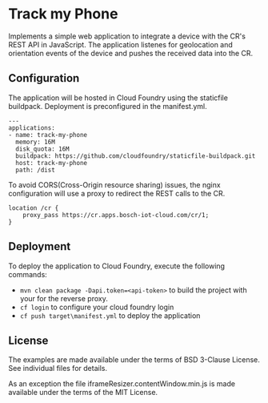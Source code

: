 # Track my Phone

Implements a simple web application to integrate a device with the CR's REST API in JavaScript.
The application listenes for geolocation and orientation events of the device and pushes the received data into the CR.

## Configuration

The application will be hosted in Cloud Foundry using the staticfile buildpack. Deployment is preconfigured in the manifest.yml.

```
---
applications:
- name: track-my-phone
  memory: 16M
  disk_quota: 16M
  buildpack: https://github.com/cloudfoundry/staticfile-buildpack.git
  host: track-my-phone
  path: /dist
```

To avoid CORS(Cross-Origin resource sharing) issues, the nginx configuration will use a proxy to redirect the REST calls to the CR.

```
location /cr {
	proxy_pass https://cr.apps.bosch-iot-cloud.com/cr/1;
}
```

## Deployment

To deploy the application to Cloud Foundry, execute the following commands:

* ```mvn clean package -Dapi.token=<api-token>``` to build the project with your <api-token> for the reverse proxy.
* ```cf login``` to configure your cloud foundry login
* ```cf push target\manifest.yml``` to deploy the application

## License

The examples are made available under the terms of BSD 3-Clause License. See individual files for details.

As an exception the file iframeResizer.contentWindow.min.js is made available under the terms of the MIT License.